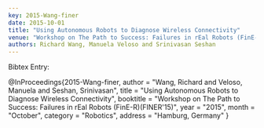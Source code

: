 ```yaml
---
key: 2015-Wang-finer
date: 2015-10-01
title: "Using Autonomous Robots to Diagnose Wireless Connectivity"
venue: "Workshop on The Path to Success: Failures in rEal Robots (FinE-R)(FINER'15)"
authors: Richard Wang, Manuela Veloso and Srinivasan Seshan
---
```


Bibtex Entry:

@InProceedings{2015-Wang-finer,
    author = "Wang, Richard and Veloso, Manuela and Seshan, Srinivasan",
    title = "Using Autonomous Robots to Diagnose Wireless Connectivity",
    booktitle = "Workshop on The Path to Success: Failures in rEal Robots (FinE-R)(FINER'15)",
    year = "2015",
    month = "October",
    category = "Robotics",
    address = "Hamburg, Germany"
}

